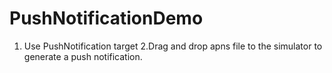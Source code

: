 # PushNotificationDemo
1. Use PushNotification target
2.Drag and drop apns file to the simulator to generate a push notification.
